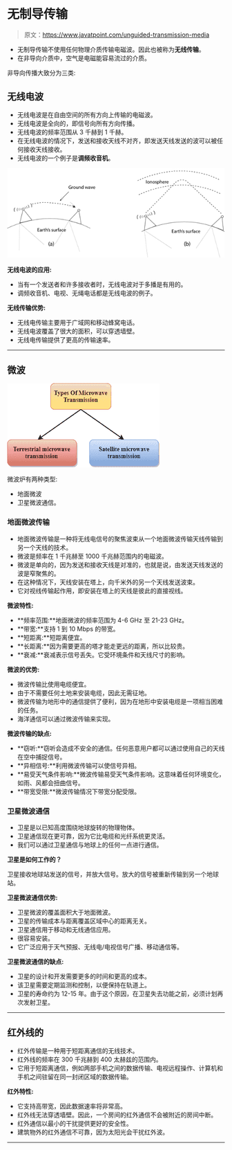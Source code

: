 # 无制导传输

> 原文：<https://www.javatpoint.com/unguided-transmission-media>

*   无制导传输不使用任何物理介质传输电磁波。因此也被称为**无线传输**。
*   在非导向介质中，空气是电磁能容易流过的介质。

非导向传播大致分为三类:

## 无线电波

*   无线电波是在自由空间的所有方向上传输的电磁波。
*   无线电波是全向的，即信号向所有方向传播。
*   无线电波的频率范围从 3 千赫到 1 千赫。
*   在无线电波的情况下，发送和接收天线不对齐，即发送天线发送的波可以被任何接收天线接收。
*   无线电波的一个例子是**调频收音机**。

![Transmission media](img/30232e542c91debf996203d410d04775.png)

**无线电波的应用:**

*   当有一个发送者和许多接收者时，无线电波对于多播是有用的。
*   调频收音机、电视、无绳电话都是无线电波的例子。

**无线传输优势:**

*   无线电传输主要用于广域网和移动蜂窝电话。
*   无线电波覆盖了很大的面积，可以穿透墙壁。
*   无线电传输提供了更高的传输速率。

* * *

## 微波

![Transmission media](img/01178d2d624f89e19e496662c17d68b3.png)

微波炉有两种类型:

*   地面微波
*   卫星微波通信。

### 地面微波传输

*   地面微波传输是一种将无线电信号的聚焦波束从一个地面微波传输天线传输到另一个天线的技术。
*   微波是频率在 1 千兆赫至 1000 千兆赫范围内的电磁波。
*   微波是单向的，因为发送和接收天线是对准的，也就是说，由发送天线发送的波是窄聚焦的。
*   在这种情况下，天线安装在塔上，向千米外的另一个天线发送波束。
*   它对视线传输起作用，即安装在塔上的天线是彼此的直接视线。

**微波特性:**

*   **频率范围:**地面微波的频率范围为 4-6 GHz 至 21-23 GHz。
*   **带宽:**支持 1 到 10 Mbps 的带宽。
*   **短距离:**短距离便宜。
*   **长距离:**因为需要更高的塔才能走更远的距离，所以比较贵。
*   **衰减:**衰减表示信号丢失。它受环境条件和天线尺寸的影响。

**微波的优势:**

*   微波传输比使用电缆便宜。
*   由于不需要任何土地来安装电缆，因此无需征地。
*   微波传输为地形中的通信提供了便利，因为在地形中安装电缆是一项相当困难的任务。
*   海洋通信可以通过微波传输来实现。

**微波传输的缺点:**

*   **窃听:**窃听会造成不安全的通信。任何恶意用户都可以通过使用自己的天线在空中捕捉信号。
*   **异相信号:**利用微波传输可以使信号异相。
*   **易受天气条件影响:**微波传输易受天气条件影响。这意味着任何环境变化，如雨、风都会扭曲信号。
*   **带宽受限:**微波传输情况下带宽分配受限。

### 卫星微波通信

*   卫星是以已知高度围绕地球旋转的物理物体。
*   卫星通信现在更可靠，因为它比电缆和光纤系统更灵活。
*   我们可以通过卫星通信与地球上的任何一点进行通信。

**卫星是如何工作的？**

卫星接收地球站发送的信号，并放大信号。放大的信号被重新传输到另一个地球站。

**卫星微波通信优势:**

*   卫星微波的覆盖面积大于地面微波。
*   卫星的传输成本与距离覆盖区域中心的距离无关。
*   卫星通信用于移动和无线通信应用。
*   很容易安装。
*   它广泛应用于天气预报、无线电/电视信号广播、移动通信等。

**卫星微波通信的缺点:**

*   卫星的设计和开发需要更多的时间和更高的成本。
*   该卫星需要定期监测和控制，以便保持在轨道上。
*   卫星的寿命约为 12-15 年。由于这个原因，在卫星失去功能之前，必须计划再次发射卫星。

* * *

## 红外线的

*   红外传输是一种用于短距离通信的无线技术。
*   红外线的频率在 300 千兆赫到 400 太赫兹的范围内。
*   它用于短距离通信，例如两部手机之间的数据传输、电视远程操作、计算机和手机之间驻留在同一封闭区域的数据传输。

**红外特性:**

*   它支持高带宽，因此数据速率将非常高。
*   红外线无法穿透墙壁。因此，一个房间的红外通信不会被附近的房间中断。
*   红外通信以最小的干扰提供更好的安全性。
*   建筑物外的红外通信不可靠，因为太阳光会干扰红外波。

* * *